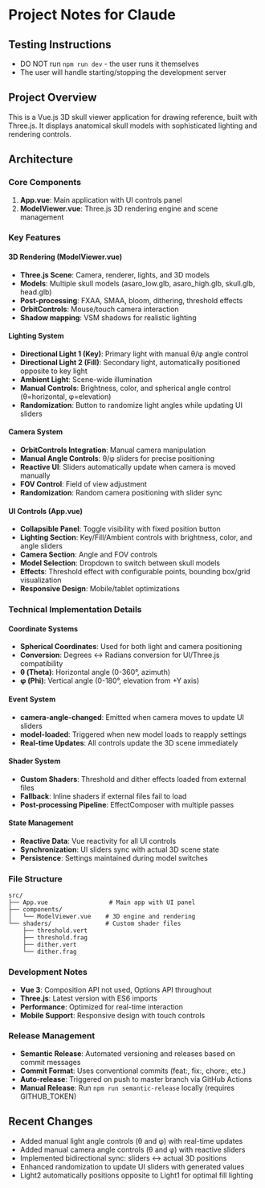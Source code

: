 # Project Notes for Claude

## Testing Instructions
- DO NOT run `npm run dev` - the user runs it themselves
- The user will handle starting/stopping the development server

## Project Overview
This is a Vue.js 3D skull viewer application for drawing reference, built with Three.js. It displays anatomical skull models with sophisticated lighting and rendering controls.

## Architecture

### Core Components
1. **App.vue**: Main application with UI controls panel
2. **ModelViewer.vue**: Three.js 3D rendering engine and scene management

### Key Features

#### 3D Rendering (ModelViewer.vue)
- **Three.js Scene**: Camera, renderer, lights, and 3D models
- **Models**: Multiple skull models (asaro_low.glb, asaro_high.glb, skull.glb, head.glb)
- **Post-processing**: FXAA, SMAA, bloom, dithering, threshold effects
- **OrbitControls**: Mouse/touch camera interaction
- **Shadow mapping**: VSM shadows for realistic lighting

#### Lighting System
- **Directional Light 1 (Key)**: Primary light with manual θ/φ angle control
- **Directional Light 2 (Fill)**: Secondary light, automatically positioned opposite to key light
- **Ambient Light**: Scene-wide illumination
- **Manual Controls**: Brightness, color, and spherical angle control (θ=horizontal, φ=elevation)
- **Randomization**: Button to randomize light angles while updating UI sliders

#### Camera System  
- **OrbitControls Integration**: Manual camera manipulation
- **Manual Angle Controls**: θ/φ sliders for precise positioning
- **Reactive UI**: Sliders automatically update when camera is moved manually
- **FOV Control**: Field of view adjustment
- **Randomization**: Random camera positioning with slider sync

#### UI Controls (App.vue)
- **Collapsible Panel**: Toggle visibility with fixed position button
- **Lighting Section**: Key/Fill/Ambient controls with brightness, color, and angle sliders
- **Camera Section**: Angle and FOV controls
- **Model Selection**: Dropdown to switch between skull models
- **Effects**: Threshold effect with configurable points, bounding box/grid visualization
- **Responsive Design**: Mobile/tablet optimizations

### Technical Implementation Details

#### Coordinate Systems
- **Spherical Coordinates**: Used for both light and camera positioning
- **Conversion**: Degrees ↔ Radians conversion for UI/Three.js compatibility
- **θ (Theta)**: Horizontal angle (0-360°, azimuth)
- **φ (Phi)**: Vertical angle (0-180°, elevation from +Y axis)

#### Event System
- **camera-angle-changed**: Emitted when camera moves to update UI sliders
- **model-loaded**: Triggered when new model loads to reapply settings
- **Real-time Updates**: All controls update the 3D scene immediately

#### Shader System
- **Custom Shaders**: Threshold and dither effects loaded from external files
- **Fallback**: Inline shaders if external files fail to load
- **Post-processing Pipeline**: EffectComposer with multiple passes

#### State Management
- **Reactive Data**: Vue reactivity for all UI controls
- **Synchronization**: UI sliders sync with actual 3D scene state
- **Persistence**: Settings maintained during model switches

### File Structure
```
src/
├── App.vue                 # Main app with UI panel
├── components/
│   └── ModelViewer.vue    # 3D engine and rendering
└── shaders/               # Custom shader files
    ├── threshold.vert
    ├── threshold.frag
    ├── dither.vert
    └── dither.frag
```

### Development Notes
- **Vue 3**: Composition API not used, Options API throughout
- **Three.js**: Latest version with ES6 imports
- **Performance**: Optimized for real-time interaction
- **Mobile Support**: Responsive design with touch controls

### Release Management
- **Semantic Release**: Automated versioning and releases based on commit messages
- **Commit Format**: Uses conventional commits (feat:, fix:, chore:, etc.)
- **Auto-release**: Triggered on push to master branch via GitHub Actions
- **Manual Release**: Run `npm run semantic-release` locally (requires GITHUB_TOKEN)

## Recent Changes
- Added manual light angle controls (θ and φ) with real-time updates
- Added manual camera angle controls (θ and φ) with reactive sliders  
- Implemented bidirectional sync: sliders ↔ actual 3D positions
- Enhanced randomization to update UI sliders with generated values
- Light2 automatically positions opposite to Light1 for optimal fill lighting